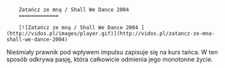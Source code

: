 
        Zatańcz ze mną / Shall We Dance 2004 
        =============
        
        [![Zatańcz ze mną / Shall We Dance 2004 ](http://vidos.pl/images/player.gif)](http://vidos.pl/zatancz-ze-mna-shall-we-dance-2004)
        
        
 Nieśmiały prawnik pod wpływem impulsu zapisuje się na kurs tańca. W ten sposób odkrywa pasję, która całkowicie odmienia jego monotonne życie.
    